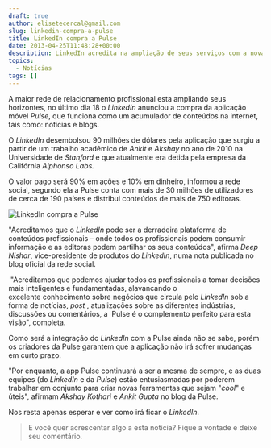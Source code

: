 ```yaml
---
draft: true
author: elisetecercal@gmail.com
slug: linkedin-compra-a-pulse
title: LinkedIn compra a Pulse
date: 2013-04-25T11:48:28+00:00
description: LinkedIn acredita na ampliação de seus serviços com a nova aquisição da Pulse.
topics:
  - Notícias
tags: []
---
```


A maior rede de relacionamento profissional esta ampliando seus horizontes, no último dia 18 o _LinkedIn_ anunciou a compra da aplicação móvel _Pulse_, que funciona como um acumulador de conteúdos na internet, tais como: notícias e blogs.

O _LinkedIn_ desembolsou 90 milhões de dólares pela aplicação que surgiu a partir de um trabalho acadêmico de _Ankit_ e _Akshay_ no ano de 2010 na Universidade de _Stanford_ e que atualmente era detida pela empresa da Califórnia _Alphonso Labs._

O valor pago será 90% em ações e 10% em dinheiro, informou a rede social, segundo ela a Pulse conta com mais de 30 milhões de utilizadores de cerca de 190 países e distribui conteúdos de mais de 750 editoras.

![LinkedIn compra a Pulse](http://sistemas.cekurte.com/wp-content/uploads/2013/04/linkedin-300x265.jpg "LinkedIn compra a Pulse")

"Acreditamos que o _LinkedIn_ pode ser a derradeira plataforma de conteúdos profissionais – onde todos os profissionais podem consumir informação e as editoras podem partilhar os seus conteúdos", afirma _Deep Nishar_, vice-presidente de produtos do _LinkedIn_, numa nota publicada no blog oficial da rede social.

 "Acreditamos que podemos ajudar todos os profissionais a tomar decisões mais inteligentes e fundamentadas, alavancando o excelente conhecimento sobre negócios que circula pelo _LinkedIn_ sob a forma de notícias, _post_ , atualizações sobre as diferentes indústrias, discussões ou comentários, a  Pulse é o complemento perfeito para esta visão", completa.

Como será a integração do _LinkedIn_ com a Pulse ainda não se sabe, porém os criadores da Pulse garantem que a aplicação não irá sofrer mudanças em curto prazo.

"Por enquanto, a app Pulse continuará a ser a mesma de sempre, e as duas equipes (do _LinkedIn_ e da _Pulse_) estão entusiasmadas por poderem trabalhar em conjunto para criar novas ferramentas que sejam "_cool_" e úteis", afirmam _Akshay_ _Kothari_ e _Ankit Gupta_ no blog da Pulse.

Nos resta apenas esperar e ver como irá ficar o _LinkedIn_.

> E você quer acrescentar algo a esta noticia? Fique a vontade e deixe seu comentário.
